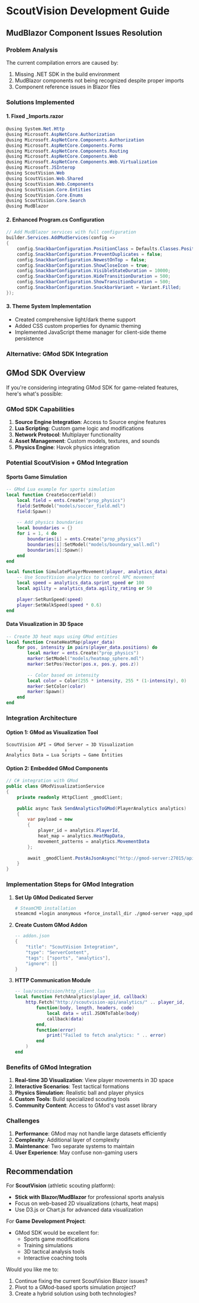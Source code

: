 # ScoutVision Development Guide

## MudBlazor Component Issues Resolution

### Problem Analysis
The current compilation errors are caused by:
1. Missing .NET SDK in the build environment
2. MudBlazor components not being recognized despite proper imports
3. Component reference issues in Blazor files

### Solutions Implemented

#### 1. Fixed _Imports.razor
```csharp
@using System.Net.Http
@using Microsoft.AspNetCore.Authorization
@using Microsoft.AspNetCore.Components.Authorization
@using Microsoft.AspNetCore.Components.Forms
@using Microsoft.AspNetCore.Components.Routing
@using Microsoft.AspNetCore.Components.Web
@using Microsoft.AspNetCore.Components.Web.Virtualization
@using Microsoft.JSInterop
@using ScoutVision.Web
@using ScoutVision.Web.Shared
@using ScoutVision.Web.Components
@using ScoutVision.Core.Entities
@using ScoutVision.Core.Enums
@using ScoutVision.Core.Search
@using MudBlazor
```

#### 2. Enhanced Program.cs Configuration
```csharp
// Add MudBlazor services with full configuration
builder.Services.AddMudServices(config =>
{
    config.SnackbarConfiguration.PositionClass = Defaults.Classes.Position.BottomLeft;
    config.SnackbarConfiguration.PreventDuplicates = false;
    config.SnackbarConfiguration.NewestOnTop = false;
    config.SnackbarConfiguration.ShowCloseIcon = true;
    config.SnackbarConfiguration.VisibleStateDuration = 10000;
    config.SnackbarConfiguration.HideTransitionDuration = 500;
    config.SnackbarConfiguration.ShowTransitionDuration = 500;
    config.SnackbarConfiguration.SnackbarVariant = Variant.Filled;
});
```

#### 3. Theme System Implementation
- Created comprehensive light/dark theme support
- Added CSS custom properties for dynamic theming
- Implemented JavaScript theme manager for client-side theme persistence

### Alternative: GMod SDK Integration

## GMod SDK Overview
If you're considering integrating GMod SDK for game-related features, here's what's possible:

### GMod SDK Capabilities
1. **Source Engine Integration**: Access to Source engine features
2. **Lua Scripting**: Custom game logic and modifications
3. **Network Protocol**: Multiplayer functionality
4. **Asset Management**: Custom models, textures, and sounds
5. **Physics Engine**: Havok physics integration

### Potential ScoutVision + GMod Integration

#### Sports Game Simulation
```lua
-- GMod Lua example for sports simulation
local function CreateSoccerField()
    local field = ents.Create("prop_physics")
    field:SetModel("models/soccer_field.mdl")
    field:Spawn()
    
    -- Add physics boundaries
    local boundaries = {}
    for i = 1, 4 do
        boundaries[i] = ents.Create("prop_physics")
        boundaries[i]:SetModel("models/boundary_wall.mdl")
        boundaries[i]:Spawn()
    end
end

local function SimulatePlayerMovement(player, analytics_data)
    -- Use ScoutVision analytics to control NPC movement
    local speed = analytics_data.sprint_speed or 100
    local agility = analytics_data.agility_rating or 50
    
    player:SetRunSpeed(speed)
    player:SetWalkSpeed(speed * 0.6)
end
```

#### Data Visualization in 3D Space
```lua
-- Create 3D heat maps using GMod entities
local function CreateHeatMap(player_data)
    for pos, intensity in pairs(player_data.positions) do
        local marker = ents.Create("prop_physics")
        marker:SetModel("models/heatmap_sphere.mdl")
        marker:SetPos(Vector(pos.x, pos.y, pos.z))
        
        -- Color based on intensity
        local color = Color(255 * intensity, 255 * (1-intensity), 0)
        marker:SetColor(color)
        marker:Spawn()
    end
end
```

### Integration Architecture

#### Option 1: GMod as Visualization Tool
```
ScoutVision API → GMod Server → 3D Visualization
     ↓                ↓              ↓
Analytics Data → Lua Scripts → Game Entities
```

#### Option 2: Embedded GMod Components
```csharp
// C# integration with GMod
public class GModVisualizationService
{
    private readonly HttpClient _gmodClient;
    
    public async Task SendAnalyticsToGMod(PlayerAnalytics analytics)
    {
        var payload = new
        {
            player_id = analytics.PlayerId,
            heat_map = analytics.HeatMapData,
            movement_patterns = analytics.MovementData
        };
        
        await _gmodClient.PostAsJsonAsync("http://gmod-server:27015/api/visualize", payload);
    }
}
```

### Implementation Steps for GMod Integration

1. **Set Up GMod Dedicated Server**
   ```bash
   # SteamCMD installation
   steamcmd +login anonymous +force_install_dir ./gmod-server +app_update 4020 +quit
   ```

2. **Create Custom GMod Addon**
   ```lua
   -- addon.json
   {
       "title": "ScoutVision Integration",
       "type": "ServerContent",
       "tags": ["sports", "analytics"],
       "ignore": []
   }
   ```

3. **HTTP Communication Module**
   ```lua
   -- lua/scoutvision/http_client.lua
   local function FetchAnalytics(player_id, callback)
       http.Fetch("http://scoutvision-api/analytics/" .. player_id,
           function(body, length, headers, code)
               local data = util.JSONToTable(body)
               callback(data)
           end,
           function(error)
               print("Failed to fetch analytics: " .. error)
           end
       )
   end
   ```

### Benefits of GMod Integration
1. **Real-time 3D Visualization**: View player movements in 3D space
2. **Interactive Scenarios**: Test tactical formations
3. **Physics Simulation**: Realistic ball and player physics
4. **Custom Tools**: Build specialized scouting tools
5. **Community Content**: Access to GMod's vast asset library

### Challenges
1. **Performance**: GMod may not handle large datasets efficiently
2. **Complexity**: Additional layer of complexity
3. **Maintenance**: Two separate systems to maintain
4. **User Experience**: May confuse non-gaming users

## Recommendation

For **ScoutVision** (athletic scouting platform):
- **Stick with Blazor/MudBlazor** for professional sports analysis
- Focus on web-based 2D visualizations (charts, heat maps)
- Use D3.js or Chart.js for advanced data visualization

For **Game Development Project**:
- GMod SDK would be excellent for:
  - Sports game modifications
  - Training simulations
  - 3D tactical analysis tools
  - Interactive coaching tools

Would you like me to:
1. Continue fixing the current ScoutVision Blazor issues?
2. Pivot to a GMod-based sports simulation project?
3. Create a hybrid solution using both technologies?